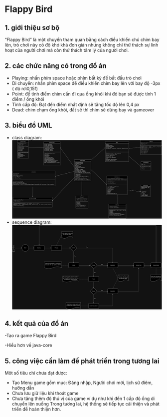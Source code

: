 # Flappy Bird

## 1. giới thiệu sơ bộ
  “Flappy Bird”  là một chuyến tham quan bằng cách điều khiển chú chim bay lên, trò chơi này có độ khó khá đơn giản nhưng không chỉ thử thách sự linh hoạt của người chơi mà còn thử thách tâm lý của người chơi.
## 2. các chức năng có trong đồ án
 - Playing: nhấn phím space hoặc phím bất kỳ để bắt đầu trò chơi
 - Di chuyển: nhấn phím space để điều khiển chim bay lên với bay độ -3px ( độ rơi0,15f)
 - Point: để tính điểm chim cần đi qua ống khói khi đó bạn sẽ được tính 1 điểm / ống khói
 - Tính cấp độ: Đạt đến điểm nhất định sẽ tăng tốc độ lên 0,4 px
 - Dead: chim chạm ống khói, đất sẽ thì chim sẽ dừng bay và gameover
## 3. biểu đồ UML
- class diagram:
![](./diagram/class%20diagram.drawio.png)
- sequence diagram:
![](./diagram/sequence%20diagram.drawio.png)
## 4. kết quả của đồ án
-Tạo ra game Flappy Bird

-Hiểu hơn về java-core 
## 5. công việc cần làm để phát triển trong tương lai
Môt số tiêu chí chưa đạt được:
- Tạo Menu game gồm mục: Đăng nhập, Người chơi mới, lịch sử điêm, hưỡng dẫn
- Chưa lưu giữ liệu khi thoát game
- Chưa tăng thêm độ thú vị của game ví dụ như khi đến 1 cấp độ ống di chuyển lên xuống
Trong tương lai, hệ thống sẽ tiếp tục cải thiện và phát triển để hoàn thiện hơn.

